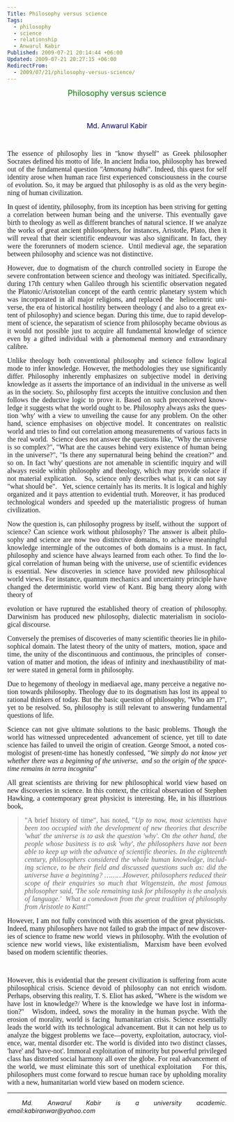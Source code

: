 ```yaml
---
Title: Philosophy versus science
Tags:
  - philosophy
  - science
  - relationship
  - Anwarul Kabir
Published: 2009-07-21 20:14:44 +06:00
Updated: 2009-07-21 20:27:15 +06:00
RedirectFrom:
  - 2009/07/21/philosophy-versus-science/
---
```


<p class="MsoNormal" style="TEXT-ALIGN: center" align="center"><span style="font-size: large; color: #008000;"><span lang="EN-GB">Philosophy versus science</span></span></p>
<p class="MsoNormal" style="TEXT-ALIGN: right" align="right"><span style="FONT-SIZE: 16pt" lang="EN-GB"> </span></p>
<p class="MsoNormal" style="TEXT-ALIGN: center" align="right"><span style="font-size: medium; color: #000080;"><span lang="EN-GB">Md. Anwarul Kabir</span></span></p>
<p class="MsoNormal" style="TEXT-ALIGN: right" align="right"><span lang="EN-GB"> </span></p>
<p class="MsoNormal" align="justify"><span style="font-size: medium; font-family: Garamond;"><span lang="EN-GB">The essence of philosophy lies in "know thyself" as Greek philosopher Socrates defined his motto of life. In ancient India too, philosophy has brewed out of the fundamental question <em>"Atmonang bidhi</em>". Indeed, this quest for self identity arose when human race first experienced consciousness in the course of evolution. So, it may be argued that philosophy is as old as the very beginning of human civilization.</span></span><span style="font-size: medium; font-family: Garamond;"><span lang="EN-GB"> </span></span></p>
<p class="MsoNormal" align="justify"><span style="font-size: medium; font-family: Garamond;"><span lang="EN-GB">In quest of identity, philosophy, from its inception has been striving for getting a correlation between human being and the universe. This eventually gave birth to theology as well as different branches of natural science. If we analyze the works of great ancient philosophers, for instances, Aristotle, Plato, then it will reveal that their scientific endeavour was also significant. In fact, they were the forerunners of modern science.  Until medieval age, the separation between philosophy and science was not distinctive. </span></span></p>
<p class="MsoNormal" align="justify"><span style="font-size: medium; font-family: Garamond;"><span lang="EN-GB">However, due to dogmatism of the church controlled society in Europe the severe confrontation between science and theology was initiated. Specifically, during 17th century when Galileo through his scientific observation negated the Platonic/Aristotelian concept of the earth centric planetary system which was incorporated in all major religions, and replaced the  heliocentric universe, the era of historical hostility between theology ( and also to a great extent of philosophy) and science began. During this time, due to rapid development of science, the separatism of science from philosophy became obvious as it would not possible just to acquire all fundamental knowledge of science even by a gifted individual with a phenomenal memory and extraordinary calibre.</span></span></p>
<p class="MsoNormal" align="justify"><span style="font-size: medium; font-family: Garamond;"><span lang="EN-GB">Unlike theology both conventional philosophy and science follow logical mode to infer knowledge. However, the methodologies they use significantly differ. Philosophy inherently emphasizes on subjective model in deriving knowledge as it asserts the importance of an individual in the universe as well as in the society. So, philosophy first accepts the intuitive conclusion and then follows the deductive logic to prove it. Based on such preconceived knowledge it suggests what the world ought to be. Philosophy always asks the question 'why' with a view to unveiling the cause for any problem. On the other hand, science emphasises on objective model. It concentrates on realistic world and tries to find out correlation among measurements of various facts in the real world.  Science does not answer the questions like, "Why the universe is so complex?", "What are the causes behind very existence of human being in the universe?", "Is there any supernatural being behind the creation?" and so on. In fact 'why' questions are not amenable in scientific inquiry and will always reside within philosophy and theology, which may provide solace if not material explication.   So, science only describes what is, it can not say "what should be".   Yet, science certainly has its merits. It is logical and highly organized and it pays attention to evidential truth. Moreover, it has produced  technological wonders and speeded up the materialistic progress of human civilization. </span></span></p>
<p class="MsoNormal" align="justify"><span style="font-size: medium; font-family: Garamond;"><span lang="EN-GB">Now the question is, can philosophy progress by itself, without the  support of science? Can science work without philosophy? The answer is albeit philosophy and science are now two distinctive domains, to achieve meaningful knowledge intermingle of the outcomes of both domains is a must. In fact, philosophy and science have always learned from each other. To find the logical correlation of human being with the universe, use of scientific evidences is essential. New discoveries in science have provided new philosophical  world views. For instance, quantum mechanics and uncertainty principle have changed the deterministic world view of Kant. Big bang theory along with theory of </span></span></p>
<p class="MsoNormal" align="justify"><span style="font-size: medium; font-family: Garamond;"><span lang="EN-GB">evolution or have ruptured the established theory of creation of philosophy. Darwinism has produced new philosophy, dialectic materialism in sociological discourse.</span></span></p>
<p class="MsoNormal" align="justify"><span style="font-size: medium; font-family: Garamond;"><span lang="EN-GB">Conversely the premises of discoveries of many scientific theories lie in philosophical domain. The latest theory of the unity of matters,  motion, space and time, the unity of the discontinuous and continuous, the principles of  conservation of matter and motion, the ideas of infinity and inexhaustibility of matter were stated in general form in philosophy.       </span></span><span style="font-size: medium; font-family: Garamond;"><span lang="EN-GB"> </span></span></p>
<p class="MsoNormal" align="justify"><span style="font-size: medium; font-family: Garamond;"><span lang="EN-GB">Due to hegemony of theology in mediaeval age, many perceive a negative notion towards philosophy. Theology due to its dogmatism has lost its appeal to rational thinkers of today. But the basic question of philosophy, "Who am I?", yet to be resolved. So, philosophy is still relevant to answering fundamental questions of life.</span></span><span style="font-size: medium; font-family: Garamond;"><span lang="EN-GB"> </span></span></p>
<p class="MsoNormal" align="justify"><span style="font-size: medium; font-family: Garamond;"><span lang="EN-GB">Science can not give ultimate solutions to the basic problems. Though the world has witnessed unprecedented  advancement of science, yet till to date science has failed to unveil the origin of creation. George Smoot, a noted cosmologist of present-time has honestly confessed, "<em>We simply do not know yet whether there was a beginning of the universe,  and so the origin of the space-time remains in terra incognita</em>"</span></span><span style="font-size: medium; font-family: Garamond;"><span lang="EN-GB"> </span></span></p>
<p class="MsoNormal" align="justify"><span style="font-size: medium; font-family: Garamond;"><span lang="EN-GB">All great scientists are thriving for new philosophical world view based on new discoveries in science. In this context, the critical observation of Stephen Hawking, a contemporary great physicist is interesting. He, in his illustrious book, </span></span></p>

<blockquote>
<p class="MsoNormal" align="justify"><span style="font-size: medium; font-family: Garamond;"><span lang="EN-GB">"A brief history of time", has noted, "<em>Up to now, most scientists have been too occupied with the development of new theories that describe 'what' the universe is to ask the question 'why'. On the other hand, the people whose business is to ask 'why', the philosophers have not been able to keep up with the advance of scientific theories. In the eighteenth</em> <em>century, philosophers considered the whole human knowledge, including science, to be</em> <em>their field and discussed questions such as: did the universe have a beginning? ………However, philosophers reduced their scope of their enquiries so much that Witgenstein, the most famous philosopher said, 'The sole remaining task for philosophy is the analysis</em> <em>of language.'  What a comedown from the great tradition of philosophy from Aristotle to Kant!</em>"       </span></span><span style="font-size: medium; font-family: Garamond;"><span lang="EN-GB"> </span></span></p>
</blockquote>
<p class="MsoNormal" align="justify"><span style="font-size: medium; font-family: Garamond;"><span lang="EN-GB">However, I am not fully convinced with this assertion of the great physicists.  Indeed, many philosophers have not failed to grab the impact of new discoveries of science to frame new world  views in philosophy. With the evolution of science new world views, like existentialism,  Marxism have been evolved based on modern scientific theories. </span></span></p>
<p class="MsoNormal" style="MARGIN-LEFT: 1in; TEXT-INDENT: -0.5in" align="justify"><span style="font-size: medium; font-family: Garamond;"><span lang="EN-GB"> </span></span></p>
<p class="MsoNormal" align="justify"><span style="font-size: medium; font-family: Garamond;"><span lang="EN-GB">However, this is evidential that the present civilization is suffering from acute philosophical crisis. Science devoid of philosophy can not enrich wisdom. Perhaps, observing this reality, T. S. Eliot has asked, "Where is the wisdom we have lost in knowledge?/ Where is the knowledge we have lost in information?"   Wisdom, indeed, sows the morality in the human psyche. With the erosion of morality, world is facing  humanitarian crisis. Science essentially leads the world with its technological advancement. But it can not help us to analyze the biggest problems we face—poverty, exploitation, autocracy, violence, war, mental disorder etc. The world is divided into two distinct classes, 'have' and 'have-not'. Immoral exploitation of minority but powerful privileged class has distorted social harmony all over the globe. For real advancement of the world, we must eliminate this sort of unethical exploitation    For this, philosophers must come forward to rescue human race by upholding morality with a new, humanitarian world view based on modern science.   </span></span> </p>

<hr />
<p class="MsoNormal" style="TEXT-ALIGN: justify"><span style="font-family: Garamond;"><span lang="EN-GB"> </span></span><strong><em><span style="FONT-WEIGHT: normal" lang="EN-GB">Md. Anwarul Kabir is a university academic. email:kabiranwar@yahoo.com</span></em></strong><span lang="EN-GB"> </span></p>
